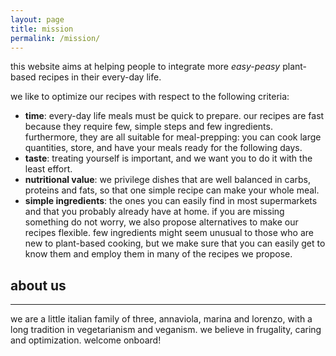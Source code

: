 ```yaml
---
layout: page
title: mission
permalink: /mission/
---
```


this website aims at helping people to integrate more *easy-peasy* plant-based recipes in their every-day life. 

we like to optimize our recipes with respect to the following criteria:
- **time**: every-day life meals must be quick to prepare. our recipes are fast because they require few, simple steps and few ingredients. furthermore, they are all suitable for meal-prepping: you can cook large quantities, store, and have your meals ready for the following days.
- **taste**: treating yourself is important, and we want you to do it with the least effort.
- **nutritional value**: we privilege dishes that are well balanced in carbs, proteins and fats, so that one simple recipe can make your whole meal.
- **simple ingredients**: the ones you can easily find in most supermarkets and that you probably already have at home. if you are missing something do not worry, we also propose alternatives to make our recipes flexible. few ingredients might seem unusual to those who are new to plant-based cooking, but we make sure that you can easily get to know them and employ them in many of the recipes we propose.


## about us
---
we are a little italian family of three, annaviola, marina and lorenzo, with a long tradition in vegetarianism and veganism. we believe in frugality, caring and optimization. welcome onboard!
